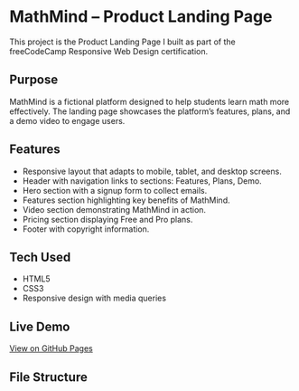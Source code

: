 # MathMind – Product Landing Page

This project is the Product Landing Page I built as part of the freeCodeCamp Responsive Web Design certification.

## Purpose
MathMind is a fictional platform designed to help students learn math more effectively. The landing page showcases the platform’s features, plans, and a demo video to engage users.

## Features
- Responsive layout that adapts to mobile, tablet, and desktop screens.
- Header with navigation links to sections: Features, Plans, Demo.
- Hero section with a signup form to collect emails.
- Features section highlighting key benefits of MathMind.
- Video section demonstrating MathMind in action.
- Pricing section displaying Free and Pro plans.
- Footer with copyright information.

## Tech Used
- HTML5
- CSS3
- Responsive design with media queries

## Live Demo
[View on GitHub Pages](https://lioradalyareiken.github.io/responsive-web-design-projects/mathmind/)

## File Structure
